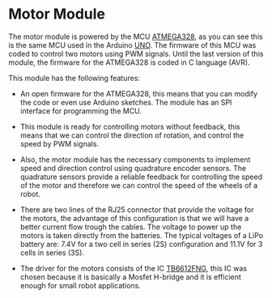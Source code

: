 # Motor Module

The motor module is powered by the MCU [ATMEGA328](http://www.atmel.com/devices/atmega328.aspx), as you can see this is the same MCU used in the Arduino [UNO](https://www.arduino.cc/en/Main/ArduinoBoardUno). The firmware of this MCU was coded to control two motors using PWM signals. Until the last version of this module, the firmware for the ATMEGA328 is coded in C language (AVR).

This module has the following features:

* An open firmware for the ATMEGA328, this means that you can modify the code or even use Arduino sketches. The module has an SPI interface for programming the MCU.

* This module is ready for controlling motors without feedback, this means that we can control the direction of rotation, and control the speed by PWM signals.

* Also, the motor module has the necessary components to implement speed and direction control using quadrature encoder sensors. The quadrature sensors provide a reliable feedback for controlling the speed of the motor and therefore we can control the speed of the wheels of a robot.

* There are two lines of the RJ25 connector that provide the voltage for the motors, the advantage of this configuration is that we will have a better current flow trough the cables. The voltage to power up the motors is taken directly from the batteries. The typical voltages of a LiPo battery are: 7.4V for a two cell in series (2S) configuration and 11.1V for 3 cells in series (3S).

* The driver for the motors consists of the IC [TB6612FNG](https://www.sparkfun.com/products/9457), this IC was chosen because it is basically a Mosfet H-bridge and it is efficient enough for small robot applications.
